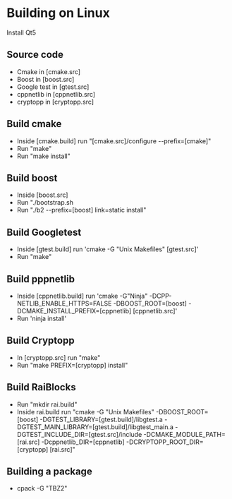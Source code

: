 # Building on Linux

Install Qt5

## Source code
* Cmake in [cmake.src]
* Boost in [boost.src]
* Google test in [gtest.src]
* cppnetlib in [cppnetlib.src]
* cryptopp in [cryptopp.src]

## Build cmake
* Inside [cmake.build] run "[cmake.src]/configure --prefix=[cmake]"
* Run "make"
* Run "make install"

## Build boost
* Inside [boost.src]
* Run "./bootstrap.sh
* Run "./b2 --prefix=[boost] link=static install"

## Build Googletest
* Inside [gtest.build] run 'cmake -G "Unix Makefiles" [gtest.src]'
* Run "make"

## Build pppnetlib
* Inside [cppnetlib.build] run 'cmake -G"Ninja" -DCPP-NETLIB_ENABLE_HTTPS=FALSE -DBOOST_ROOT=[boost] -DCMAKE_INSTALL_PREFIX=[cppnetlib] [cppnetlib.src]'
* Run 'ninja install'

## Build Cryptopp
* In [cryptopp.src] run "make"
* Run "make PREFIX=[cryptopp] install"

## Build RaiBlocks
* Run "mkdir rai.build"
* Inside rai.build run "cmake -G "Unix Makefiles" -DBOOST_ROOT=[boost] -DGTEST_LIBRARY=[gtest.build]/libgtest.a -DGTEST_MAIN_LIBRARY=[gtest.build]/libgtest_main.a -DGTEST_INCLUDE_DIR=[gtest.src]/include -DCMAKE_MODULE_PATH=[rai.src] -Dcppnetlib_DIR=[cppnetlib] -DCRYPTOPP_ROOT_DIR=[cryptopp] [rai.src]"

## Building a package
* cpack -G "TBZ2"